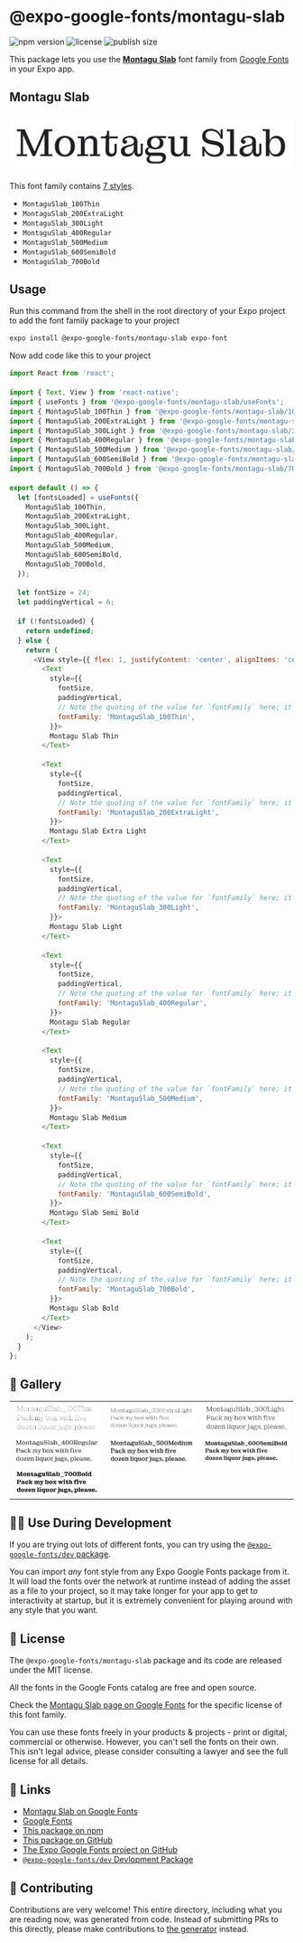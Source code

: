 # @expo-google-fonts/montagu-slab

![npm version](https://flat.badgen.net/npm/v/@expo-google-fonts/montagu-slab)
![license](https://flat.badgen.net/github/license/expo/google-fonts)
![publish size](https://flat.badgen.net/packagephobia/install/@expo-google-fonts/montagu-slab)

This package lets you use the [**Montagu Slab**](https://fonts.google.com/specimen/Montagu+Slab) font family from [Google Fonts](https://fonts.google.com/) in your Expo app.

## Montagu Slab

![Montagu Slab](./font-family.png)

This font family contains [7 styles](#-gallery).

- `MontaguSlab_100Thin`
- `MontaguSlab_200ExtraLight`
- `MontaguSlab_300Light`
- `MontaguSlab_400Regular`
- `MontaguSlab_500Medium`
- `MontaguSlab_600SemiBold`
- `MontaguSlab_700Bold`

## Usage

Run this command from the shell in the root directory of your Expo project to add the font family package to your project
```sh
expo install @expo-google-fonts/montagu-slab expo-font
```

Now add code like this to your project
```js
import React from 'react';

import { Text, View } from 'react-native';
import { useFonts } from '@expo-google-fonts/montagu-slab/useFonts';
import { MontaguSlab_100Thin } from '@expo-google-fonts/montagu-slab/100Thin';
import { MontaguSlab_200ExtraLight } from '@expo-google-fonts/montagu-slab/200ExtraLight';
import { MontaguSlab_300Light } from '@expo-google-fonts/montagu-slab/300Light';
import { MontaguSlab_400Regular } from '@expo-google-fonts/montagu-slab/400Regular';
import { MontaguSlab_500Medium } from '@expo-google-fonts/montagu-slab/500Medium';
import { MontaguSlab_600SemiBold } from '@expo-google-fonts/montagu-slab/600SemiBold';
import { MontaguSlab_700Bold } from '@expo-google-fonts/montagu-slab/700Bold';

export default () => {
  let [fontsLoaded] = useFonts({
    MontaguSlab_100Thin,
    MontaguSlab_200ExtraLight,
    MontaguSlab_300Light,
    MontaguSlab_400Regular,
    MontaguSlab_500Medium,
    MontaguSlab_600SemiBold,
    MontaguSlab_700Bold,
  });

  let fontSize = 24;
  let paddingVertical = 6;

  if (!fontsLoaded) {
    return undefined;
  } else {
    return (
      <View style={{ flex: 1, justifyContent: 'center', alignItems: 'center' }}>
        <Text
          style={{
            fontSize,
            paddingVertical,
            // Note the quoting of the value for `fontFamily` here; it expects a string!
            fontFamily: 'MontaguSlab_100Thin',
          }}>
          Montagu Slab Thin
        </Text>

        <Text
          style={{
            fontSize,
            paddingVertical,
            // Note the quoting of the value for `fontFamily` here; it expects a string!
            fontFamily: 'MontaguSlab_200ExtraLight',
          }}>
          Montagu Slab Extra Light
        </Text>

        <Text
          style={{
            fontSize,
            paddingVertical,
            // Note the quoting of the value for `fontFamily` here; it expects a string!
            fontFamily: 'MontaguSlab_300Light',
          }}>
          Montagu Slab Light
        </Text>

        <Text
          style={{
            fontSize,
            paddingVertical,
            // Note the quoting of the value for `fontFamily` here; it expects a string!
            fontFamily: 'MontaguSlab_400Regular',
          }}>
          Montagu Slab Regular
        </Text>

        <Text
          style={{
            fontSize,
            paddingVertical,
            // Note the quoting of the value for `fontFamily` here; it expects a string!
            fontFamily: 'MontaguSlab_500Medium',
          }}>
          Montagu Slab Medium
        </Text>

        <Text
          style={{
            fontSize,
            paddingVertical,
            // Note the quoting of the value for `fontFamily` here; it expects a string!
            fontFamily: 'MontaguSlab_600SemiBold',
          }}>
          Montagu Slab Semi Bold
        </Text>

        <Text
          style={{
            fontSize,
            paddingVertical,
            // Note the quoting of the value for `fontFamily` here; it expects a string!
            fontFamily: 'MontaguSlab_700Bold',
          }}>
          Montagu Slab Bold
        </Text>
      </View>
    );
  }
};

```

## 🔡 Gallery


||||
|-|-|-|
|![MontaguSlab_100Thin](.//100Thin/MontaguSlab_100Thin.ttf.png)|![MontaguSlab_200ExtraLight](.//200ExtraLight/MontaguSlab_200ExtraLight.ttf.png)|![MontaguSlab_300Light](.//300Light/MontaguSlab_300Light.ttf.png)||
|![MontaguSlab_400Regular](.//400Regular/MontaguSlab_400Regular.ttf.png)|![MontaguSlab_500Medium](.//500Medium/MontaguSlab_500Medium.ttf.png)|![MontaguSlab_600SemiBold](.//600SemiBold/MontaguSlab_600SemiBold.ttf.png)||
|![MontaguSlab_700Bold](.//700Bold/MontaguSlab_700Bold.ttf.png)||||


## 👩‍💻 Use During Development

If you are trying out lots of different fonts, you can try using the [`@expo-google-fonts/dev` package](https://github.com/expo/google-fonts/tree/master/font-packages/dev#readme).

You can import *any* font style from any Expo Google Fonts package from it. It will load the fonts
over the network at runtime instead of adding the asset as a file to your project, so it may take longer
for your app to get to interactivity at startup, but it is extremely convenient
for playing around with any style that you want.

## 📖 License

The `@expo-google-fonts/montagu-slab` package and its code are released under the MIT license.

All the fonts in the Google Fonts catalog are free and open source.

Check the [Montagu Slab page on Google Fonts](https://fonts.google.com/specimen/Montagu+Slab) for the specific license of this font family.

You can use these fonts freely in your products & projects - print or digital, commercial or otherwise. However, you can't sell the fonts on their own. This isn't legal advice, please consider consulting a lawyer and see the full license for all details.

## 🔗 Links

- [Montagu Slab on Google Fonts](https://fonts.google.com/specimen/Montagu+Slab)
- [Google Fonts](https://fonts.google.com/)
- [This package on npm](https://www.npmjs.com/package/@expo-google-fonts/montagu-slab)
- [This package on GitHub](https://github.com/expo/google-fonts/tree/master/font-packages/montagu-slab)
- [The Expo Google Fonts project on GitHub](https://github.com/expo/google-fonts)
- [`@expo-google-fonts/dev` Devlopment Package](https://github.com/expo/google-fonts/tree/master/font-packages/dev)

## 🤝 Contributing

Contributions are very welcome! This entire directory, including what you are reading now, was generated from code. Instead of submitting PRs to this directly, please make contributions to [the generator](https://github.com/expo/google-fonts/tree/master/packages/generator) instead.
